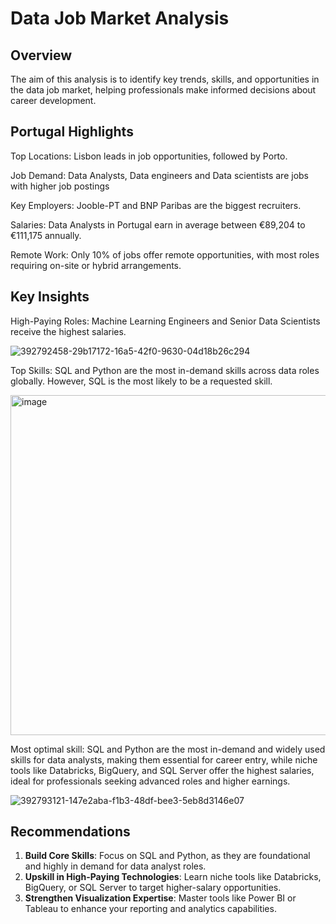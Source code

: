 # Data Job Market Analysis
## Overview

The aim of this analysis is to identify key trends, skills, and opportunities in the data job market, helping professionals make informed decisions about career development.

## Portugal Highlights
Top Locations: Lisbon leads in job opportunities, followed by Porto.

Job Demand: Data Analysts, Data engineers and Data scientists are jobs with higher job postings 

Key Employers: Jooble-PT and BNP Paribas are the biggest recruiters.

Salaries: Data Analysts in Portugal earn in average between €89,204 to €111,175 annually.

Remote Work: Only 10% of jobs offer remote opportunities, with most roles requiring on-site or hybrid arrangements.

## Key Insights
High-Paying Roles: Machine Learning Engineers and Senior Data Scientists receive the highest salaries.

![392792458-29b17172-16a5-42f0-9630-04d18b26c294](https://github.com/user-attachments/assets/32fb8c0b-24dd-4de1-9c8a-87e3e958309b)

Top Skills: SQL and Python are the most in-demand skills across data roles globally. However, SQL is the most likely to be a requested skill.

<img width="544" alt="image" src="https://github.com/user-attachments/assets/fcc7c61b-c1af-4244-8ae4-5406760b0857">

Most optimal skill: SQL and Python are the most in-demand and widely used skills for data analysts, making them essential for career entry, while niche tools like Databricks, BigQuery, and SQL Server offer the highest salaries, ideal for professionals seeking advanced roles and higher earnings.

![392793121-147e2aba-f1b3-48df-bee3-5eb8d3146e07](https://github.com/user-attachments/assets/e498f914-6c65-4c1a-a97f-9a8f631c9b7b)

## Recommendations
1. **Build Core Skills**: Focus on SQL and Python, as they are foundational and highly in demand for data analyst roles.  
2. **Upskill in High-Paying Technologies**: Learn niche tools like Databricks, BigQuery, or SQL Server to target higher-salary opportunities.  
3. **Strengthen Visualization Expertise**: Master tools like Power BI or Tableau to enhance your reporting and analytics capabilities.    
